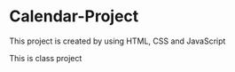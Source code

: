 # Calendar-Project

This project is created by using HTML, CSS and JavaScript

This is class project
